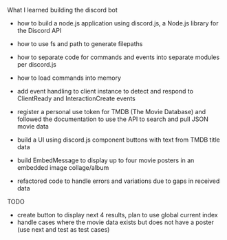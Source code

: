 What I learned building the discord bot
- how to build a node.js application using discord.js, a Node.js library for the Discord API
- how to use fs and path to generate filepaths 
- how to separate code for commands and events into separate modules per discord.js
- how to load commands into memory 
- add event handling to client instance to detect and respond to ClientReady and InteractionCreate events 

- register a personal use token for TMDB (The Movie Database) and followed the documentation to use the API to search and pull JSON movie data
- build a UI using discord.js component buttons with text from TMDB title data 
- build EmbedMessage to display up to four movie posters in an embedded image collage/album
- refactored code to handle errors and variations due to gaps in received data 

TODO
- create button to display next 4 results, plan to use global current index
- handle cases where the movie data exists but does not have a poster (use next and test as test cases)